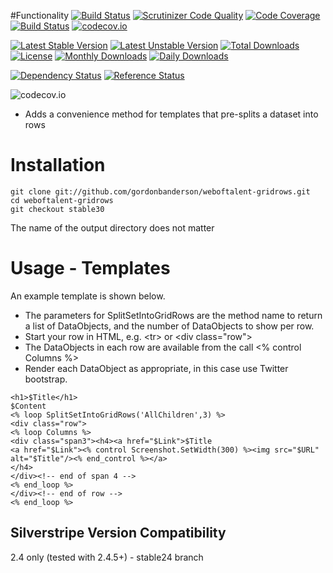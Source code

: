 #Functionality
[![Build Status](https://travis-ci.org/gordonbanderson/weboftalent-gridrows.svg?branch=continuous_integration)](https://travis-ci.org/gordonbanderson/weboftalent-gridrows)
[![Scrutinizer Code Quality](https://scrutinizer-ci.com/g/gordonbanderson/weboftalent-gridrows/badges/quality-score.png?b=continuous_integration)](https://scrutinizer-ci.com/g/gordonbanderson/weboftalent-gridrows/?branch=continuous_integration)
[![Code Coverage](https://scrutinizer-ci.com/g/gordonbanderson/weboftalent-gridrows/badges/coverage.png?b=continuous_integration)](https://scrutinizer-ci.com/g/gordonbanderson/weboftalent-gridrows/?branch=continuous_integration)
[![Build Status](https://scrutinizer-ci.com/g/gordonbanderson/weboftalent-gridrows/badges/build.png?b=continuous_integration)](https://scrutinizer-ci.com/g/gordonbanderson/weboftalent-gridrows/build-status/continuous_integration)
[![codecov.io](https://codecov.io/github/gordonbanderson/weboftalent-gridrows/coverage.svg?branch=continuous_integration)](https://codecov.io/github/gordonbanderson/weboftalent-gridrows?branch=continuous_integration)

[![Latest Stable Version](https://poser.pugx.org/weboftalent/gridrows/version)](https://packagist.org/packages/weboftalent/gridrows)
[![Latest Unstable Version](https://poser.pugx.org/weboftalent/gridrows/v/unstable)](//packagist.org/packages/weboftalent/gridrows)
[![Total Downloads](https://poser.pugx.org/weboftalent/gridrows/downloads)](https://packagist.org/packages/weboftalent/gridrows)
[![License](https://poser.pugx.org/weboftalent/gridrows/license)](https://packagist.org/packages/weboftalent/gridrows)
[![Monthly Downloads](https://poser.pugx.org/weboftalent/gridrows/d/monthly)](https://packagist.org/packages/weboftalent/gridrows)
[![Daily Downloads](https://poser.pugx.org/weboftalent/gridrows/d/daily)](https://packagist.org/packages/weboftalent/gridrows)

[![Dependency Status](https://www.versioneye.com/php/weboftalent:gridrows/badge.svg)](https://www.versioneye.com/php/weboftalent:gridrows)
[![Reference Status](https://www.versioneye.com/php/weboftalent:gridrows/reference_badge.svg?style=flat)](https://www.versioneye.com/php/weboftalent:gridrows/references)

![codecov.io](https://codecov.io/github/gordonbanderson/weboftalent-gridrows/branch.svg?branch=continuous_integration)
* Adds a convenience method for templates that pre-splits a dataset into rows

# Installation
    git clone git://github.com/gordonbanderson/weboftalent-gridrows.git
    cd weboftalent-gridrows
    git checkout stable30

The name of the output directory does not matter

# Usage - Templates
An example template is shown below.
* The parameters for SplitSetIntoGridRows are the method name to return a list of DataObjects, and the number of DataObjects to show per row.
* Start your row in HTML, e.g. &lt;tr&gt; or &lt;div class="row"&gt;
* The DataObjects in each row are available from the call <% control Columns %>
* Render each DataObject as appropriate, in this case use Twitter bootstrap.

```
<h1>$Title</h1>
$Content
<% loop SplitSetIntoGridRows('AllChildren',3) %>
<div class="row">
<% loop Columns %>
<div class="span3"><h4><a href="$Link">$Title
<a href="$Link"><% control Screenshot.SetWidth(300) %><img src="$URL" alt="$Title"/><% end_control %></a>
</h4>
</div><!-- end of span 4 -->
<% end_loop %>
</div><!-- end of row -->
<% end_loop %>
```



## Silverstripe Version Compatibility
2.4 only (tested with 2.4.5+) - stable24 branch
